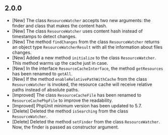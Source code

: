 2.0.0
-----
* [New] The class `ResourceWatcher` accepts two new arguments: the finder and class that makes the content hash.
* [New] The class `ResourceWatcher` uses content hash instead of timestamps to detect changes.
* [New] The method `findChanges` from the class `ResourceWatcher` returns an object type `ResourceWatcherResult` with all the information about files changes.
* [New] Added a new method `initialize` to the class  `ResourceWatcher`. This method warms up the cache just in case.
* [New] In the interface `ResourceCacheInterface`, the method `getResources` has been renamed to `getAll`.
* [New] If the method `enableRelativePathWithCache` from the class `ResourceWatcher` is invoked,
the resource cache will receive relative paths instead of absolute paths.
* [Improved] The class `ResourceCacheFile` has been renamed to `ResourceCachePhpFile` to improve the readability.
* [Improved] PhpUnit minimum version has been updated to 5.7.
* [Delete] Deleted the method `isSearching` from the class `ResourceWatcher`.
* [Delete] Deleted the method `setFinder` from the class `ResourceWatcher`.
Now, the finder is passed as constructor argument.
